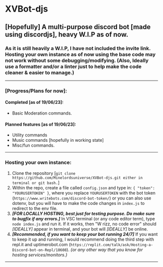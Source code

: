 # XVBot-djs
## [Hopefully] A **multi-purpose discord bot** [made using discordjs], __heavy W.I.P__ as of now.  
### As it is still heavily a W.I.P, I have not included the invite link. Hosting your own instance as of now using the base code may not work without some debugging/modifying. (Also, Ideally use a formatter and/or a linter just to help make the code cleaner & easier to manage.)

---  

### [Progress/Plans for now]:
#### Completed [as of 19/06/23]:
- Basic Moderation commands.
#### Planned features [as of 19/06/23]:
- Utility commands
- Music commands [hopefully in working state]
- Misc/fun commands.  

---  

### Hosting your own instance:
1. Clone the repository    [`git clone https://github.com/Minelordsuniverse/XVBot-djs.git either in terminal or git bash.`]  
2. Within the repo, create a file called `config.json` and type in: `{
	"token": "YOURUSERTOKEN"
}`, where you replace `YOURUSERTOKEN` with the bot token (`https://www.writebots.com/discord-bot-token/`) or you can also use dotenv, but you will have to make the code changes in `index.js` to redirect to the env file.  
3. ***[FOR LOCALLY HOSTING, __best just for testing purpose. Do make sure to bugfix if any errors.__]*** In VSC terminal (or any code editor term), type `node index.js` and run it. If it works, then "W rizz, no code error" should *[IDEALLY]* appear in terminal, and your bot will *[IDEALLY]* be online.  
4. ***[Recommended, __if you want to keep your bot running 24/7__]*** If you want to keep it up and running, I would recommend doing the third step with repl.it and uptimerobot.com (`https://replit.com/talk/ask/Hosting-a-Discord-bot-on-Repl/18608`). *{or any other way that you know for hosting services/monitors.}*  
---
